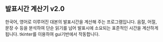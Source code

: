 ## 발표시간 계산기 v2.0
한국어, 영어로 이루어진 대본의 발표시간을 계산해 주는 프로그램입니다.
음절, 어절, 문장 수 등을 분석하여 단순 읽기를 넘어 발표시에 소요되는 표준적인 시간을 계산하게 됩니다. 
tkinter를 이용하여 gui기반에서 작동합니다. 
